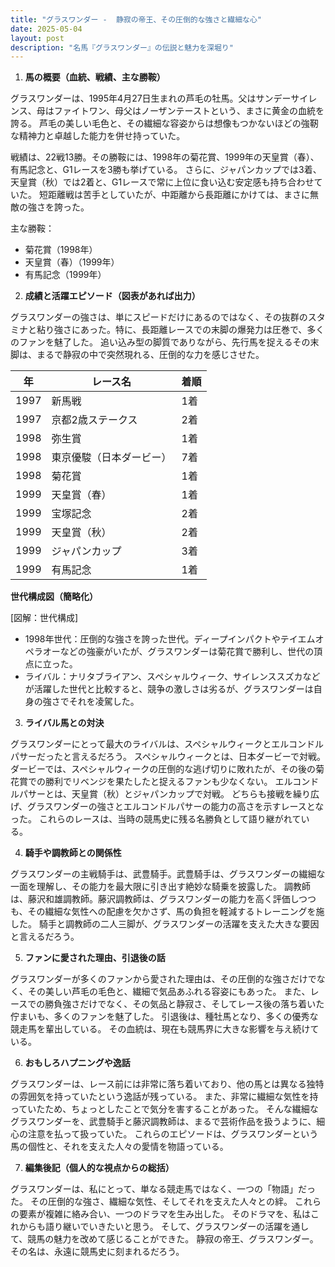 ```yaml
---
title: "グラスワンダー -  静寂の帝王、その圧倒的な強さと繊細な心"
date: 2025-05-04
layout: post
description: "名馬『グラスワンダー』の伝説と魅力を深堀り"
---
```


1. **馬の概要（血統、戦績、主な勝鞍）**

グラスワンダーは、1995年4月27日生まれの芦毛の牡馬。父はサンデーサイレンス、母はファイトワン、母父はノーザンテーストという、まさに黄金の血統を誇る。  芦毛の美しい毛色と、その繊細な容姿からは想像もつかないほどの強靭な精神力と卓越した能力を併せ持っていた。

戦績は、22戦13勝。その勝鞍には、1998年の菊花賞、1999年の天皇賞（春）、有馬記念と、G1レースを3勝も挙げている。  さらに、ジャパンカップでは3着、天皇賞（秋）では2着と、G1レースで常に上位に食い込む安定感も持ち合わせていた。  短距離戦は苦手としていたが、中距離から長距離にかけては、まさに無敵の強さを誇った。

主な勝鞍：

* 菊花賞（1998年）
* 天皇賞（春）（1999年）
* 有馬記念（1999年）


2. **成績と活躍エピソード（図表があれば出力）**

グラスワンダーの強さは、単にスピードだけにあるのではなく、その抜群のスタミナと粘り強さにあった。特に、長距離レースでの末脚の爆発力は圧巻で、多くのファンを魅了した。  追い込み型の脚質でありながら、先行馬を捉えるその末脚は、まるで静寂の中で突然現れる、圧倒的な力を感じさせた。

| 年 | レース名 | 着順 |
|---|---|---|
| 1997 | 新馬戦 | 1着 |
| 1997 | 京都2歳ステークス | 2着 |
| 1998 | 弥生賞 | 1着 |
| 1998 | 東京優駿（日本ダービー） | 7着 |
| 1998 | 菊花賞 | 1着 |
| 1999 | 天皇賞（春） | 1着 |
| 1999 | 宝塚記念 | 2着 |
| 1999 | 天皇賞（秋） | 2着 |
| 1999 | ジャパンカップ | 3着 |
| 1999 | 有馬記念 | 1着 |


**世代構成図（簡略化）**

[図解：世代構成]

* 1998年世代：圧倒的な強さを誇った世代。ディープインパクトやテイエムオペラオーなどの強豪がいたが、グラスワンダーは菊花賞で勝利し、世代の頂点に立った。
* ライバル：ナリタブライアン、スペシャルウィーク、サイレンススズカなどが活躍した世代と比較すると、競争の激しさは劣るが、グラスワンダーは自身の強さでそれを凌駕した。


3. **ライバル馬との対決**

グラスワンダーにとって最大のライバルは、スペシャルウィークとエルコンドルパサーだったと言えるだろう。  スペシャルウィークとは、日本ダービーで対戦。  ダービーでは、スペシャルウィークの圧倒的な逃げ切りに敗れたが、その後の菊花賞での勝利でリベンジを果たしたと捉えるファンも少なくない。  エルコンドルパサーとは、天皇賞（秋）とジャパンカップで対戦。  どちらも接戦を繰り広げ、グラスワンダーの強さとエルコンドルパサーの能力の高さを示すレースとなった。  これらのレースは、当時の競馬史に残る名勝負として語り継がれている。


4. **騎手や調教師との関係性**

グラスワンダーの主戦騎手は、武豊騎手。武豊騎手は、グラスワンダーの繊細な一面を理解し、その能力を最大限に引き出す絶妙な騎乗を披露した。  調教師は、藤沢和雄調教師。藤沢調教師は、グラスワンダーの能力を高く評価しつつも、その繊細な気性への配慮を欠かさず、馬の負担を軽減するトレーニングを施した。  騎手と調教師の二人三脚が、グラスワンダーの活躍を支えた大きな要因と言えるだろう。


5. **ファンに愛された理由、引退後の話**

グラスワンダーが多くのファンから愛された理由は、その圧倒的な強さだけでなく、その美しい芦毛の毛色と、繊細で気品あふれる容姿にもあった。  また、レースでの勝負強さだけでなく、その気品と静寂さ、そしてレース後の落ち着いた佇まいも、多くのファンを魅了した。  引退後は、種牡馬となり、多くの優秀な競走馬を輩出している。  その血統は、現在も競馬界に大きな影響を与え続けている。


6. **おもしろハプニングや逸話**

グラスワンダーは、レース前には非常に落ち着いており、他の馬とは異なる独特の雰囲気を持っていたという逸話が残っている。  また、非常に繊細な気性を持っていたため、ちょっとしたことで気分を害することがあった。  そんな繊細なグラスワンダーを、武豊騎手と藤沢調教師は、まるで芸術作品を扱うように、細心の注意を払って扱っていた。  これらのエピソードは、グラスワンダーという馬の個性と、それを支えた人々の愛情を物語っている。


7. **編集後記（個人的な視点からの総括）**

グラスワンダーは、私にとって、単なる競走馬ではなく、一つの「物語」だった。  その圧倒的な強さ、繊細な気性、そしてそれを支えた人々との絆。  これらの要素が複雑に絡み合い、一つのドラマを生み出した。  そのドラマを、私はこれからも語り継いでいきたいと思う。  そして、グラスワンダーの活躍を通して、競馬の魅力を改めて感じることができた。  静寂の帝王、グラスワンダー。その名は、永遠に競馬史に刻まれるだろう。
